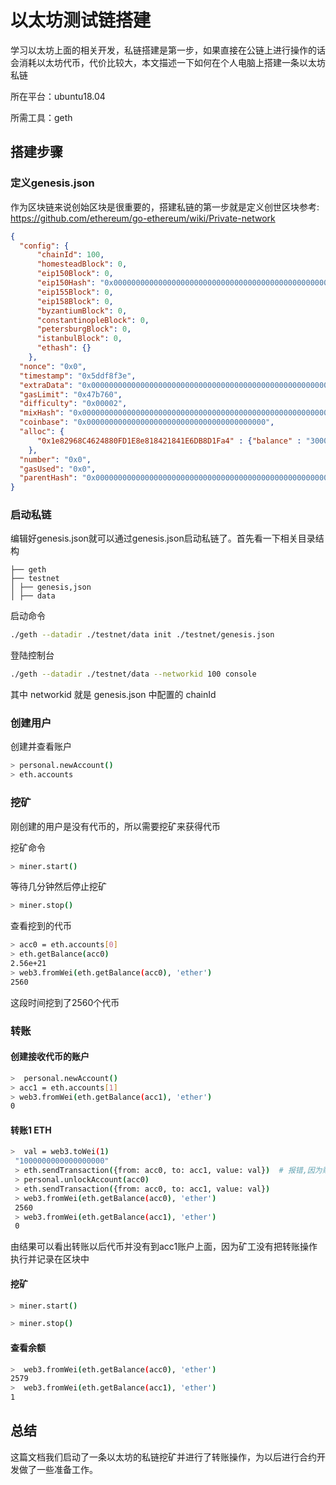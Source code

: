 # 以太坊测试链搭建

学习以太坊上面的相关开发，私链搭建是第一步，如果直接在公链上进行操作的话会消耗以太坊代币，代价比较大，本文描述一下如何在个人电脑上搭建一条以太坊私链

所在平台：ubuntu18.04

所需工具：geth

## 搭建步骤

### 定义genesis.json

作为区块链来说创始区块是很重要的，搭建私链的第一步就是定义创世区块参考: https://github.com/ethereum/go-ethereum/wiki/Private-network

```genesis.json
{
  "config": {
      "chainId": 100,
      "homesteadBlock": 0,
      "eip150Block": 0,
      "eip150Hash": "0x0000000000000000000000000000000000000000000000000000000000000000",
      "eip155Block": 0,
      "eip158Block": 0,
      "byzantiumBlock": 0,
      "constantinopleBlock": 0,
      "petersburgBlock": 0,
      "istanbulBlock": 0,
      "ethash": {}
    },
  "nonce": "0x0",
  "timestamp": "0x5ddf8f3e",
  "extraData": "0x0000000000000000000000000000000000000000000000000000000000000000",
  "gasLimit": "0x47b760",
  "difficulty": "0x00002",
  "mixHash": "0x0000000000000000000000000000000000000000000000000000000000000000",
  "coinbase": "0x0000000000000000000000000000000000000000",
  "alloc": {
      "0x1e82968C4624880FD1E8e818421841E6DB8D1Fa4" : {"balance" : "30000000000000000000"}
    },
  "number": "0x0",
  "gasUsed": "0x0",
  "parentHash": "0x0000000000000000000000000000000000000000000000000000000000000000"
}
```

### 启动私链

编辑好genesis.json就可以通过genesis.json启动私链了。首先看一下相关目录结构

```tree
├── geth
├── testnet
│ ├── genesis,json
│ ├── data
```

启动命令

```bash
./geth --datadir ./testnet/data init ./testnet/genesis.json
```

登陆控制台

```bash
./geth --datadir ./testnet/data --networkid 100 console
```

其中 networkid 就是 genesis.json 中配置的 chainId

### 创建用户

创建并查看账户

```bash
> personal.newAccount() 
> eth.accounts
```

### 挖矿

刚创建的用户是没有代币的，所以需要挖矿来获得代币

挖矿命令

```bash
> miner.start()
```

等待几分钟然后停止挖矿

```bash
> miner.stop()
```

查看挖到的代币

```bash
> acc0 = eth.accounts[0]
> eth.getBalance(acc0) 
2.56e+21
> web3.fromWei(eth.getBalance(acc0), 'ether')
2560
```

这段时间挖到了2560个代币

### 转账

#### 创建接收代币的账户

```bash
>  personal.newAccount()
> acc1 = eth.accounts[1]
> web3.fromWei(eth.getBalance(acc1), 'ether') 
0
```

#### 转账1 ETH

```bash
>  val = web3.toWei(1)
 "1000000000000000000"
 > eth.sendTransaction({from: acc0, to: acc1, value: val})  # 报错,因为账户未解锁
 > personal.unlockAccount(acc0)
 > eth.sendTransaction({from: acc0, to: acc1, value: val})
 > web3.fromWei(eth.getBalance(acc0), 'ether')
 2560
 > web3.fromWei(eth.getBalance(acc1), 'ether')
 0
```

由结果可以看出转账以后代币并没有到acc1账户上面，因为矿工没有把转账操作执行并记录在区块中

#### 挖矿

```bash
> miner.start()

> miner.stop()
```

#### 查看余额

```bash
>  web3.fromWei(eth.getBalance(acc0), 'ether')
2579
>  web3.fromWei(eth.getBalance(acc1), 'ether')
1
```

## 总结

这篇文档我们启动了一条以太坊的私链挖矿并进行了转账操作，为以后进行合约开发做了一些准备工作。